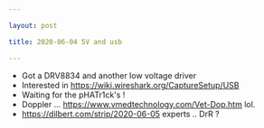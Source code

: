 ```yaml
---

layout: post

title: 2020-06-04 5V and usb

---
```



-   Got a DRV8834 and another low voltage driver
-   Interested in https://wiki.wireshark.org/CaptureSetup/USB
-   Waiting for the pHATr1ck's !
-   Doppler ... https://www.vmedtechnology.com/Vet-Dop.htm lol.
-   https://dilbert.com/strip/2020-06-05 experts .. DrR ?

